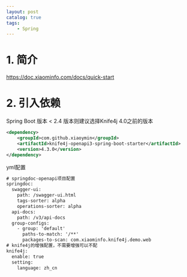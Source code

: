 ```yaml
---
layout: post   	
catalog: true 	
tags:
    - Spring
---
```


# 1. 简介

https://doc.xiaominfo.com/docs/quick-start

# 2. 引入依赖

Spring Boot 版本 < 2.4 版本则建议选择Knife4j 4.0之前的版本
```xml
<dependency>
    <groupId>com.github.xiaoymin</groupId>
    <artifactId>knife4j-openapi3-spring-boot-starter</artifactId>
    <version>4.3.0</version>
</dependency>
```

yml配置
```xml
# springdoc-openapi项目配置
springdoc:
  swagger-ui:
    path: /swagger-ui.html
    tags-sorter: alpha
    operations-sorter: alpha
  api-docs:
    path: /v3/api-docs
  group-configs:
    - group: 'default'
      paths-to-match: '/**'
      packages-to-scan: com.xiaominfo.knife4j.demo.web
# knife4j的增强配置，不需要增强可以不配
knife4j:
  enable: true
  setting:
    language: zh_cn
```



